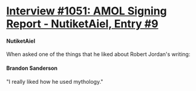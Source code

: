 # [Interview #1051: AMOL Signing Report - NutiketAiel, Entry #9](https://www.theoryland.com/intvmain.php?i=1051#9)

#### NutiketAiel

When asked one of the things that he liked about Robert Jordan's writing:

#### Brandon Sanderson

"I really liked how he used mythology."

